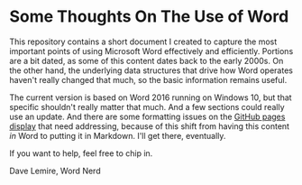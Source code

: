 # Some Thoughts On The Use of Word

This repository contains a short document I created to capture
the most important points of using Microsoft Word effectively and
efficiently. Portions are a bit dated, as some of this content
dates back to the early 2000s.  On the other hand, the underlying
data structures that drive how Word operates haven't really
changed that much, so the basic information remains useful. 

The current version is based on Word 2016 running on Windows 10,
but that specific shouldn't really matter that much.  And a few
sections could really use an update. And there are some
formatting issues on the [GitHub pages
display](https://dlemire60.github.io/) that need addressing,
because of this shift from having this content _in_ Word to
putting it in Markdown. I'll get there, eventually.

If you want to help, feel free to chip in.

Dave Lemire, Word Nerd